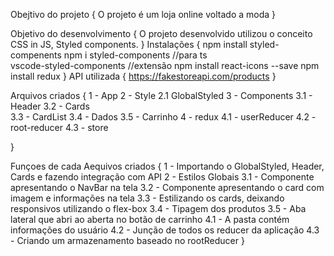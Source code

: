 Obejtivo do projeto
{
    O projeto é um loja online voltado a moda
}

Objetivo do desenvolvimento
{
    O projeto desenvolvido utilizou o conceito CSS in JS,  Styled components.
}
Instalações
{
    npm install styled-compenents
    npm i styled-components  //para ts     
    vscode-styled-components //extensão
    npm install react-icons --save
    npm install redux
}
API utilizada
{
    https://fakestoreapi.com/products
}

Arquivos criados
{
    1 - App
    2 - Style
        2.1 GlobalStyled
    3 - Components
        3.1 - Header 
        3.2 - Cards  
        3.3 - CardList
        3.4 - Dados
        3.5 - Carrinho
    4 - redux
        4.1 - userReducer
        4.2 - root-reducer
        4.3 - store




}

Funçoes de cada Aequivos criados
{
    1 - Importando o GlobalStyled, Header, Cards e fazendo integração com API
    2 - Estilos Globais
    3.1 - Componente apresentando o NavBar na tela
    3.2 - Componente apresentando o card com imagem e informações na tela
    3.3 - Estilizando os cards, deixando responsivos utilizando o flex-box
    3.4 - Tipagem dos produtos
    3.5 - Aba lateral que abri ao aberta no botão de carrinho
    4.1 - A pasta contém informações do usuário
    4.2 - Junção de todos os reducer da aplicação
    4.3 - Criando um armazenamento baseado no rootReducer
}

<!-- # Getting Started with Create React App

This project was bootstrapped with [Create React App](https://github.com/facebook/create-react-app).

## Available Scripts

In the project directory, you can run:

### `npm start`

Runs the app in the development mode.\
Open [http://localhost:3000](http://localhost:3000) to view it in the browser.

The page will reload if you make edits.\
You will also see any lint errors in the console.

### `npm test`

Launches the test runner in the interactive watch mode.\
See the section about [running tests](https://facebook.github.io/create-react-app/docs/running-tests) for more information.

### `npm run build`

Builds the app for production to the `build` folder.\
It correctly bundles React in production mode and optimizes the build for the best performance.

The build is minified and the filenames include the hashes.\
Your app is ready to be deployed!

See the section about [deployment](https://facebook.github.io/create-react-app/docs/deployment) for more information.

### `npm run eject`

**Note: this is a one-way operation. Once you `eject`, you can’t go back!**

If you aren’t satisfied with the build tool and configuration choices, you can `eject` at any time. This command will remove the single build dependency from your project.

Instead, it will copy all the configuration files and the transitive dependencies (webpack, Babel, ESLint, etc) right into your project so you have full control over them. All of the commands except `eject` will still work, but they will point to the copied scripts so you can tweak them. At this point you’re on your own.

You don’t have to ever use `eject`. The curated feature set is suitable for small and middle deployments, and you shouldn’t feel obligated to use this feature. However we understand that this tool wouldn’t be useful if you couldn’t customize it when you are ready for it.

## Learn More

You can learn more in the [Create React App documentation](https://facebook.github.io/create-react-app/docs/getting-started).

To learn React, check out the [React documentation](https://reactjs.org/). -->
